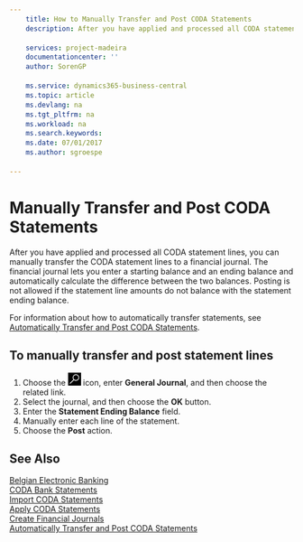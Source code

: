 ```yaml
---
    title: How to Manually Transfer and Post CODA Statements
    description: After you have applied and processed all CODA statement lines, you can manually transfer the CODA statement lines to a financial journal.

    services: project-madeira 
    documentationcenter: ''
    author: SorenGP

    ms.service: dynamics365-business-central
    ms.topic: article
    ms.devlang: na
    ms.tgt_pltfrm: na
    ms.workload: na
    ms.search.keywords:
    ms.date: 07/01/2017
    ms.author: sgroespe

---
```

# Manually Transfer and Post CODA Statements
After you have applied and processed all CODA statement lines, you can manually transfer the CODA statement lines to a financial journal. The financial journal lets you enter a starting balance and an ending balance and automatically calculate the difference between the two balances. Posting is not allowed if the statement line amounts do not balance with the statement ending balance.  

For information about how to automatically transfer statements, see [Automatically Transfer and Post CODA Statements](how-to-automatically-transfer-and-post-coda-statements.md).  

## To manually transfer and post statement lines  

1.  Choose the ![Search for Page or Report](../../media/ui-search/search_small.png "Search for Page or Report icon") icon, enter **General Journal**, and then choose the related link.  
2.  Select the journal, and then choose the **OK** button.  
3.  Enter the **Statement Ending Balance** field.  
4.  Manually enter each line of the statement.  
5.  Choose the **Post** action.  

## See Also  
 [Belgian Electronic Banking](belgian-electronic-banking.md)   
 [CODA Bank Statements](coda-bank-statements.md)   
 [Import CODA Statements](how-to-import-coda-statements.md)   
 [Apply CODA Statements](how-to-apply-coda-statements.md)   
 [Create Financial Journals](how-to-create-financial-journals.md)   
 [Automatically Transfer and Post CODA Statements](how-to-automatically-transfer-and-post-coda-statements.md)
